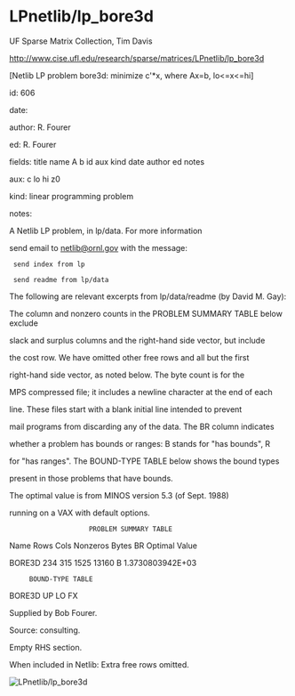 # LPnetlib/lp_bore3d

 UF Sparse Matrix Collection, Tim Davis

 http://www.cise.ufl.edu/research/sparse/matrices/LPnetlib/lp_bore3d

 [Netlib LP problem bore3d: minimize c'*x, where Ax=b, lo<=x<=hi]

 id: 606

 date: 

 author: R. Fourer

 ed: R. Fourer

 fields: title name A b id aux kind date author ed notes

 aux: c lo hi z0

 kind: linear programming problem

 notes:

 A Netlib LP problem, in lp/data.  For more information                    

 send email to netlib@ornl.gov with the message:                           

                                                                           

 	 send index from lp                                                      

 	 send readme from lp/data                                                

                                                                           

 The following are relevant excerpts from lp/data/readme (by David M. Gay):

                                                                           

 The column and nonzero counts in the PROBLEM SUMMARY TABLE below exclude  

 slack and surplus columns and the right-hand side vector, but include     

 the cost row.  We have omitted other free rows and all but the first      

 right-hand side vector, as noted below.  The byte count is for the        

 MPS compressed file; it includes a newline character at the end of each   

 line.  These files start with a blank initial line intended to prevent    

 mail programs from discarding any of the data.  The BR column indicates   

 whether a problem has bounds or ranges:  B stands for "has bounds", R     

 for "has ranges".  The BOUND-TYPE TABLE below shows the bound types       

 present in those problems that have bounds.                               

                                                                           

 The optimal value is from MINOS version 5.3 (of Sept. 1988)               

 running on a VAX with default options.                                    

                                                                           

                        PROBLEM SUMMARY TABLE                              

                                                                           

 Name       Rows   Cols   Nonzeros    Bytes  BR      Optimal Value         

 BORE3D      234    315     1525      13160  B     1.3730803942E+03        

                                                                           

         BOUND-TYPE TABLE                                                  

 BORE3D     UP LO FX                                                       

                                                                           

 Supplied by Bob Fourer.                                                   

 Source: consulting.                                                       

 Empty RHS section.                                                        

                                                                           

 When included in Netlib: Extra free rows omitted.                         

                                                                           

![LPnetlib/lp_bore3d](http://www2.research.att.com/~yifanhu/GALLERY/GRAPHS/GIF_SMALL/LPnetlib@lp_bore3d.gif)